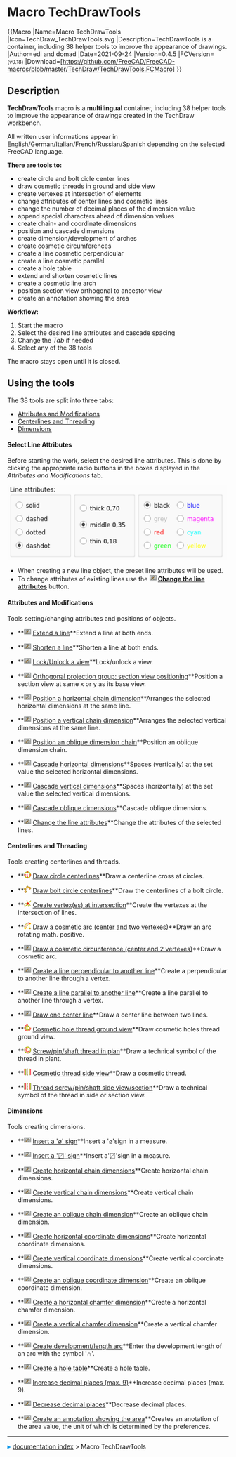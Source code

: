 # Macro TechDrawTools
{{Macro
|Name=Macro TechDrawTools
|Icon=TechDraw_TechDrawTools.svg
|Description=TechDrawTools is a container, including 38 helper tools to improve the appearance of drawings.
|Author=edi and domad
|Date=2021-09-24
|Version=0.4.5
|FCVersion=<small>(v0.18)</small> 
|Download=[https://github.com/FreeCAD/FreeCAD-macros/blob/master/TechDraw/TechDrawTools.FCMacro]
}}

## Description

**TechDrawTools** macro is a **multilingual** container, including 38 helper tools to improve the appearance of drawings created in the TechDraw workbench.

All written user informations appear in English/German/Italian/French/Russian/Spanish depending on the selected FreeCAD language.

**There are tools to:**

-   create circle and bolt cicle center lines
-   draw cosmetic threads in ground and side view
-   create vertexes at intersection of elements
-   change attributes of center lines and cosmetic lines
-   change the number of decimal places of the dimension value
-   append special characters ahead of dimension values
-   create chain- and coordinate dimensions
-   position and cascade dimensions
-   create dimension/development of arches
-   create cosmetic circumferences
-   create a line cosmetic perpendicular
-   create a line cosmetic parallel
-   create a hole table
-   extend and shorten cosmetic lines
-   create a cosmetic line arch
-   position section view orthogonal to ancestor view
-   create an annotation showing the area

**Workflow:**

1.  Start the macro
2.  Select the desired line attributes and cascade spacing
3.  Change the *Tab* if needed
4.  Select any of the 38 tools

The macro stays open until it is closed.

## Using the tools 

The 38 tools are split into three tabs:

-   [Attributes and Modifications](Macro_TechDrawTools#Attributes_and_Modifications.md)
-   [Centerlines and Threading](Macro_TechDrawTools#Centerlines_and_Threading.md)
-   [Dimensions](Macro_TechDrawTools#Dimensions.md)

#### Select Line Attributes 

Before starting the work, select the desired line attributes. This is done by clicking the appropriate radio buttons in the boxes displayed in the *Attributes and Modifications* tab.

 <img alt="" src=images/TechDraw_TechDrawToolsExample01.png  style="width:500px;"> 

-   When creating a new line object, the preset line attributes will be used.
-   To change attributes of existing lines use the **<img src="images/TechDraw_TechDrawTools.svg" width=16px> [Change the line attributes](void.md)** button.

#### Attributes and Modifications 

Tools setting/changing attributes and positions of objects.

-    **<img src="images/TechDraw_TechDrawTools.svg" width=16px> [Extend a line](void.md)**Extend a line at both ends.

-    **<img src="images/TechDraw_TechDrawTools.svg" width=16px> [Shorten a line](void.md)**Shorten a line at both ends.

-    **<img src="images/TechDraw_TechDrawTools.svg" width=16px> [Lock/Unlock a view](void.md)**Lock/unlock a view.

-    **<img src="images/TechDraw_TechDrawTools.svg" width=16px> [Orthogonal projection group: section view positioning](void.md)**Position a section view at same x or y as its base view.

-    **<img src="images/TechDraw_TechDrawTools.svg" width=16px> [Position a horizontal chain dimension](void.md)**Arranges the selected horizontal dimensions at the same line.

-    **<img src="images/TechDraw_TechDrawTools.svg" width=16px> [Position a vertical chain dimension](void.md)**Arranges the selected vertical dimensions at the same line.

-    **<img src="images/TechDraw_TechDrawTools.svg" width=16px> [Position an oblique dimension chain](void.md)**Position an oblique dimension chain.

-    **<img src="images/TechDraw_TechDrawTools.svg" width=16px> [Cascade horizontal dimensions](void.md)**Spaces (vertically) at the set value the selected horizontal dimensions.

-    **<img src="images/TechDraw_TechDrawTools.svg" width=16px> [Cascade vertical dimensions](void.md)**Spaces (horizontally) at the set value the selected vertical dimensions.

-    **<img src="images/TechDraw_TechDrawTools.svg" width=16px> [Cascade oblique dimensions](void.md)**Cascade oblique dimensions.

-    **<img src="images/TechDraw_TechDrawTools.svg" width=16px> [Change the line attributes](void.md)**Change the attributes of the selected lines.

#### Centerlines and Threading 

Tools creating centerlines and threads.

-    **<img src="images/TechDraw_ExtensionCircleCenterLines.svg" width=16px> [Draw circle centerlines](TechDraw_ExtensionCircleCenterLines.md)**Draw a centerline cross at circles.

-    **<img src="images/TechDraw_ExtensionHoleCircle.svg" width=16px> [Draw bolt circle centerlines](TechDraw_ExtensionHoleCircle.md)**Draw the centerlines of a bolt circle.

-    **<img src="images/TechDraw_ExtensionVertexAtIntersection.svg" width=16px> [Create vertex(es) at intersection](TechDraw_ExtensionVertexAtIntersection.md)**Create the vertexes at the intersection of lines.

-    **<img src="images/TechDraw_ExtensionDrawCosmArc.svg" width=16px> [Draw a cosmetic arc (center and two vertexes)](TechDraw_ExtensionDrawCosmArc.md)**Draw an arc rotating math. positive.

-    **<img src="images/TechDraw_TechDrawTools.svg" width=16px> [Draw a cosmetic circunference (center and 2 vertexes)](void.md)**Draw a cosmetic arc.

-    **<img src="images/TechDraw_TechDrawTools.svg" width=16px> [Create a line perpendicular to another line](void.md)**Create a perpendicular to another line through a vertex.

-    **<img src="images/TechDraw_TechDrawTools.svg" width=16px> [Create a line parallel to another line](void.md)**Create a line parallel to another line through a vertex.

-    **<img src="images/TechDraw_TechDrawTools.svg" width=16px> [Draw one center line](void.md)**Draw a center line between two lines.

-    **<img src="images/TechDraw_ExtensionThreadHoleBottom.svg" width=16px> [Cosmetic hole thread ground view](TechDraw_ExtensionThreadHoleBottom.md)**Draw cosmetic holes thread ground view.

-    **<img src="images/TechDraw_ExtensionThreadBoltBottom.svg" width=16px> [Screw/pin/shaft thread in plan](TechDraw_ExtensionThreadBoltBottom.md)**Draw a technical symbol of the thread in plant.

-    **<img src="images/TechDraw_ExtensionThreadHoleSide.svg" width=16px> [Cosmetic thread side view](TechDraw_ExtensionThreadHoleSide.md)**Draw a cosmetic thread.

-    **<img src="images/TechDraw_ExtensionThreadBoltSide.svg" width=16px> [Thread screw/pin/shaft side view/section](TechDraw_ExtensionThreadBoltSide.md)**Draw a technical symbol of the thread in side or section view.

#### Dimensions

Tools creating dimensions.

-    **<img src="images/TechDraw_TechDrawTools.svg" width=16px> [Insert a '⌀' sign](Void.md)**Insert a \'⌀\'sign in a measure.

-    **<img src="images/TechDraw_TechDrawTools.svg" width=16px> [Insert a '〼' sign](Void.md)**Insert a\'〼\'sign in a measure.

-    **<img src="images/TechDraw_TechDrawTools.svg" width=16px> [Create horizontal chain dimensions](Void.md)**Create horizontal chain dimensions.

-    **<img src="images/TechDraw_TechDrawTools.svg" width=16px> [Create vertical chain dimensions](Void.md)**Create vertical chain dimensions.

-    **<img src="images/TechDraw_TechDrawTools.svg" width=16px> [Create an oblique chain dimension](Void.md)**Create an oblique chain dimension.

-    **<img src="images/TechDraw_TechDrawTools.svg" width=16px> [Create horizontal coordinate dimensions](Void.md)**Create horizontal coordinate dimensions.

-    **<img src="images/TechDraw_TechDrawTools.svg" width=16px> [Create vertical coordinate dimensions](Void.md)**Create vertical coordinate dimensions.

-    **<img src="images/TechDraw_TechDrawTools.svg" width=16px> [Create an oblique coordinate dimension](Void.md)**Create an oblique coordinate dimension.

-    **<img src="images/TechDraw_TechDrawTools.svg" width=16px> [Create a horizontal chamfer dimension](Void.md)**Create a horizontal chamfer dimension.

-    **<img src="images/TechDraw_TechDrawTools.svg" width=16px> [Create a vertical chamfer dimension](Void.md)**Create a vertical chamfer dimension.

-    **<img src="images/TechDraw_TechDrawTools.svg" width=16px> [Create development/length arc](Void.md)**Enter the development length of an arc with the symbol \'∩\'.

-    **<img src="images/TechDraw_TechDrawTools.svg" width=16px> [Create a hole table](Void.md)**Create a hole table.

-    **<img src="images/TechDraw_TechDrawTools.svg" width=16px> [Increase decimal places (max. 9)](Void.md)**Increase decimal places (max. 9).

-    **<img src="images/TechDraw_TechDrawTools.svg" width=16px> [Decrease decimal places](Void.md)**Decrease decimal places.

-    **<img src="images/TechDraw_TechDrawTools.svg" width=16px> [Create an annotation showing the area](Void.md)**Creates an anotation of the area value, the unit of which is determined by the preferences.



---
![](images/Right_arrow.png) [documentation index](../README.md) > Macro TechDrawTools
